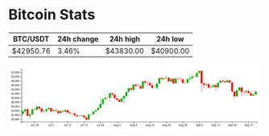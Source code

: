 # Bitcoin Stats

BTC/USDT|24h change|24h high|24h low|
|---|---|---|---|
|$42950.76|3.46%|$43830.00|$40900.00|

<img src="./chart.svg">
